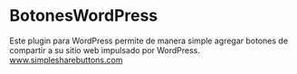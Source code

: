 # BotonesWordPress
Este plugin para WordPress permite de manera simple agregar botones de compartir a su sitio web impulsado por WordPress. www.simplesharebuttons.com
